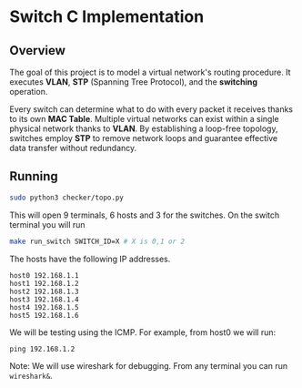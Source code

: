 # Switch C Implementation

## Overview
The goal of this project is to model a virtual network's routing procedure. It executes **VLAN**, **STP** (Spanning Tree Protocol), and the **switching** operation.

Every switch can determine what to do with every packet it receives thanks to its own **MAC Table**.
Multiple virtual networks can exist within a single physical network thanks to **VLAN**.
By establishing a loop-free topology, switches employ **STP** to remove network loops and guarantee effective data transfer without redundancy.

## Running

```bash
sudo python3 checker/topo.py
```

This will open 9 terminals, 6 hosts and 3 for the switches. On the switch terminal you will run 

```bash
make run_switch SWITCH_ID=X # X is 0,1 or 2
```

The hosts have the following IP addresses.
```
host0 192.168.1.1
host1 192.168.1.2
host2 192.168.1.3
host3 192.168.1.4
host4 192.168.1.5
host5 192.168.1.6
```

We will be testing using the ICMP. For example, from host0 we will run:

```
ping 192.168.1.2
```

Note: We will use wireshark for debugging. From any terminal you can run `wireshark&`.

